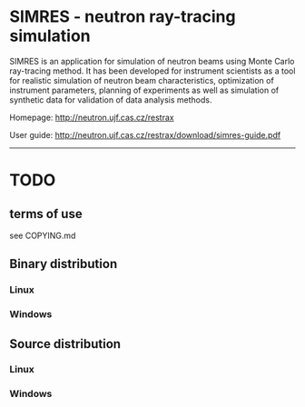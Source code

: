 # SIMRES - neutron ray-tracing simulation

SIMRES is an application for simulation of neutron beams using Monte Carlo ray-tracing method. It has been developed for instrument scientists as a tool for realistic simulation of neutron beam characteristics, optimization of instrument parameters, planning of experiments as well as simulation of synthetic data for validation of data analysis methods. 

Homepage: http://neutron.ujf.cas.cz/restrax 

User guide: http://neutron.ujf.cas.cz/restrax/download/simres-guide.pdf


-----------------------------------------------------------------
# TODO

## terms of use
see COPYING.md

## Binary distribution

### Linux

### Windows

## Source distribution

### Linux

### Windows






